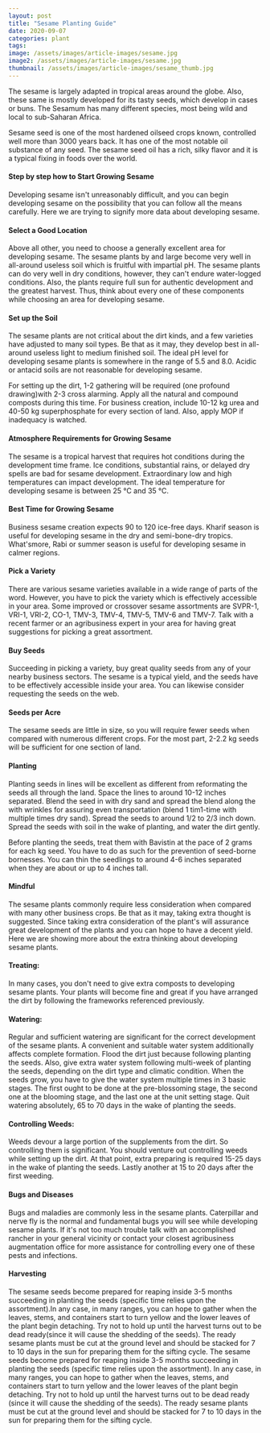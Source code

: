 ```yaml
---
layout: post
title: "Sesame Planting Guide"
date: 2020-09-07
categories: plant
tags:
image: /assets/images/article-images/sesame.jpg
image2: /assets/images/article-images/sesame.jpg
thumbnail: /assets/images/article-images/sesame_thumb.jpg
---
```

<p>The sesame is largely adapted in tropical areas around the globe. Also, these same is mostly developed for its tasty seeds, which develop in cases or buns. The Sesamum has many different species, most being wild and local
    to sub-Saharan Africa.</p>
<p>Sesame seed is one of the most hardened oilseed crops known, controlled well more than 3000 years back. It has one of the most notable oil substance of any seed. The sesame seed oil has a rich, silky flavor and it is a typical fixing in foods over the world. </p>
<h4>Step by step how to Start Growing Sesame </h4>
<p>Developing sesame isn't unreasonably difficult, and you can begin developing sesame on the possibility that you can follow all the means carefully. Here we are trying to signify more data about developing sesame. </p>
<h4>Select a Good Location </h4>
<p>Above all other, you need to choose a generally excellent area for developing sesame. The sesame plants by and large become very well in all-around useless soil which is fruitful with impartial pH. The sesame plants can do very well in dry conditions, however, they can't endure water-logged conditions. Also, the plants require full sun for authentic development and the greatest harvest. Thus, think about every one of these components while choosing an area for developing sesame.</p>
<h4>Set up the Soil </h4>
<p>The sesame plants are not critical about the dirt kinds, and a few varieties have adjusted to many soil types. Be that as it may, they develop best in all-around useless light to medium finished soil. The ideal pH level for developing sesame plants is somewhere in the range of 5.5 and 8.0. Acidic or antacid soils are not reasonable for developing sesame. </p>
<p>For setting up the dirt, 1-2 gathering will be required (one profound drawing)with 2-3 cross alarming. Apply all the natural and compound composts during this time. For business creation, include 10-12 kg urea and 40-50
    kg superphosphate for every section of land. Also, apply MOP if inadequacy is watched.</p>
<h4>Atmosphere Requirements for Growing Sesame </h4>
<p>The sesame is a tropical harvest that requires hot conditions during the development time frame. Ice conditions,
    substantial rains, or delayed dry spells are bad for sesame development. Extraordinary low and high temperatures can impact development. The ideal temperature for developing sesame is between 25 °C and 35 °C. </p>
<h4>Best Time for Growing Sesame </h4>
<p>Business sesame creation expects 90 to 120 ice-free days. Kharif season is useful for developing sesame in the dry and semi-bone-dry tropics. What'smore, Rabi or summer season is useful for developing sesame in calmer regions. </p>
<h4>Pick a Variety </h4>
<p>There are various sesame varieties available in a wide range of parts of the word. However, you have to pick the variety which is effectively accessible in your area. Some improved or crossover sesame assortments are SVPR-1,
    VRI-1, VRI-2, CO-1, TMV-3, TMV-4, TMV-5, TMV-6 and TMV-7. Talk with a recent farmer or an agribusiness expert in your area for having great suggestions for picking a great assortment. </p>
<h4>Buy Seeds </h4>
<p>Succeeding in picking a variety, buy great quality seeds from any of your nearby business sectors. The sesame is a
    typical yield, and the seeds have to be effectively accessible inside your area. You can likewise consider requesting the seeds on the web. </p>
<h4>Seeds per Acre </h4>
<p>The sesame seeds are little in size, so you will require fewer seeds when compared with numerous different crops. For the most part, 2-2.2 kg seeds will be sufficient for one section of land. </p>
<h4>Planting </h4>
<p>Planting seeds in lines will be excellent as different from reformating the seeds all through the land. Space the lines to around 10-12 inches separated. Blend the seed in with dry sand and spread the blend along the with wrinkles for assuring even transportation (blend 1 tim1-time with multiple times dry sand). Spread the seeds to around
    1/2 to 2/3 inch down. Spread the seeds with soil in the wake of planting, and water the dirt gently. </p>
<P>Before planting the seeds, treat them with Bavistin at the pace of 2 grams for each kg seed. You have to do as such for the prevention of seed-borne bornesses. You can thin the seedlings to around 4-6 inches separated when they are about or up to 4 inches tall.</p>
<h4>Mindful</h4>
<p>The sesame plants commonly require less consideration when compared with many other business crops. Be that as it may,
    taking extra thought is suggested. Since taking extra consideration of the plant's will assurance great development of the plants and you can hope to have a decent yield. Here we are showing more about the extra thinking about developing sesame plants.</p>
<h4>Treating:</h4>
<p>In many cases, you don't need to give extra composts to developing sesame plants. Your plants will become fine and great if you have arranged the dirt by following the frameworks referenced previously.</p>
<h4>Watering:</h4>
<p>Regular and sufficient watering are significant for the correct development of the sesame plants. A convenient and suitable water system additionally affects complete formation. Flood the dirt just because following planting the seeds. Also, give extra water system following multi-week of planting the seeds, depending on the dirt type and climatic condition. When the seeds grow, you have to give the water system multiple times in 3 basic stages. The first ought to be done at the pre-blossoming stage, the second one at the blooming stage, and the last one at the unit setting stage. Quit watering absolutely, 65 to 70 days in the wake of planting the seeds. </p>
<h4>Controlling Weeds:</h4>
<p>Weeds devour a large portion of the supplements from the dirt. So controlling them is significant. You should venture out controlling weeds while setting up the dirt. At that point, extra preparing is required 15-25 days in the wake of planting the seeds. Lastly another at 15 to 20 days after the first weeding. </p>
<h4>Bugs and Diseases </h4>
<p>Bugs and maladies are commonly less in the sesame plants. Caterpillar and nerve fly is the normal and fundamental bugs you will see while developing sesame plants. If it's not too much trouble talk with an accomplished rancher in your general vicinity or contact your closest agribusiness augmentation office for more assistance for controlling every one of these pests and infections. </p>
<h4>Harvesting</h4>
<p>The sesame seeds become prepared for reaping inside 3-5 months succeeding in planting the seeds (specific time relies upon the assortment).In any case, in many ranges, you can hope to gather when the leaves, stems, and containers start to turn yellow and the lower leaves of the plant begin detaching. Try not to hold up until the harvest turns out to be dead ready(since it will cause the shedding of the seeds). The ready sesame plants must be cut at the ground level and should be stacked for 7 to 10 days in the sun for preparing them for the sifting cycle. The sesame seeds become prepared for reaping inside 3-5 months succeeding in planting the seeds (specific time relies upon the assortment). In any case, in many ranges, you can hope to gather when the leaves, stems, and containers start to turn yellow and the lower leaves of the plant begin detaching. Try not to hold up until the harvest turns out to be dead ready (since it will cause the shedding of the seeds). The ready sesame plants must be cut at the ground level and should be stacked for 7 to 10 days in the sun for preparing them for the sifting cycle.</p>
